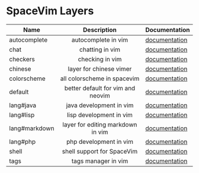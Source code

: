 # SpaceVim Layers

| Name          |            Description            | Documentation                                              |
| ------------- | :-------------------------------: | ---------------------------------------------------------- |
| autocomplete  |        autocomplete in vim        | [documentation](https://spacevim.org/layers/autocomplete)  |
| chat          |          chatting in vim          | [documentation](https://spacevim.org/layers/chat)          |
| checkers      |          checking in vim          | [documentation](https://spacevim.org/layers/checkers)      |
| chinese       |      layer for  chinese vimer     | [documentation](https://spacevim.org/layers/chinese)       |
| colorscheme   |    all colorscheme in spacevim    | [documentation](https://spacevim.org/layers/colorscheme)   |
| default       | better default for vim and neovim | [documentation](https://spacevim.org/layers/default)       |
| lang#java     |      java development in vim      | [documentation](https://spacevim.org/layers/lang/java)     |
| lang#lisp     |      lisp development in vim      | [documentation](https://spacevim.org/layers/lang/lisp)     |
| lang#markdown | layer for editing markdown in vim | [documentation](https://spacevim.org/layers/lang/markdown) |
| lang#php      |       php development in vim      | [documentation](https://spacevim.org/layers/lang/php)      |
| shell         |     shell support for SpaceVim    | [documentation](https://spacevim.org/layers/shell)         |
| tags          |        tags manager in vim        | [documentation](https://spacevim.org/layers/tags)          |
